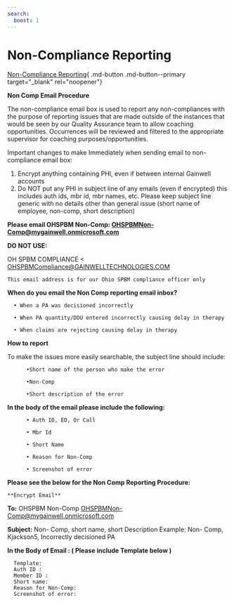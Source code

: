 ```yaml
---
search:
  boost: 1
---
```


# Non-Compliance Reporting

[Non-Compliance Reporting](encryptNon-Comp%20Reporting%20Mailbox%20-%20Please%20Read%20-%20Update%20to%20the%20format.htm){ .md-button .md-button--primary target="_blank" rel="noopener"}

**Non Comp Email Procedure**

The non-compliance email box is used to report any non-compliances with the purpose of reporting issues that are made outside of the instances that would be seen by our Quality Assurance team to allow coaching opportunities. Occurrences will be reviewed and filtered to the appropriate supervisor for coaching purposes/opportunities. 

Important changes to make Immediately when sending email to non- compliance email box: 
1.	Encrypt anything containing PHI, even if between internal Gainwell accounts 
2.	Do NOT put any PHI in subject line of any emails (even if encrypted) this includes auth ids, mbr id, mbr names, etc. Please keep subject line generic with no details other than general issue (short name of employee, non-comp, short description) 

**Please email OHSPBM Non-Comp: OHSPBMNon-Comp@mygainwell.onmicrosoft.com**

**DO NOT USE:**

OH SPBM COMPLIANCE < OHSPBMCompliance@GAINWELLTECHNOLOGIES.COM

	This email address is for our Ohio SPBM compliance officer only



**When do you email the Non Comp reporting email inbox?**

      • When a PA was decisioned incorrectly
  
      • When PA quantity/DDU entered incorrectly causing delay in therapy
  
      • When claims are rejecting causing delay in therapy

**How to report**

To make the issues more easily searchable, the subject line should include: 

          •Short name of the person who make the error        
  
          •Non-Comp
  
          •Short description of the error

**In the body of the email please include the following:** 

          • Auth ID, EO, Or Call 
  
          •	Mbr Id
  
          • Short Name
  
          •	Reason for Non-Comp
  
          • Screenshot of error


**Please see the below for the Non Comp Reporting Procedure:** 

	**Encrypt Email**

**To:** 		  	OHSPBM Non-Comp OHSPBMNon-Comp@mygainwell.onmicrosoft.com 

**Subject:**			Non- Comp, short name, short Description 
			        Example: Non- Comp, Kjackson5, Incorrectly decisioned PA 

**In the Body of Email :  ( Please include Template below )**

      Template:  
      Auth ID : 
      Member ID :
      Short name:
      Reason for Non-Comp:
      Screenshot of error: 
